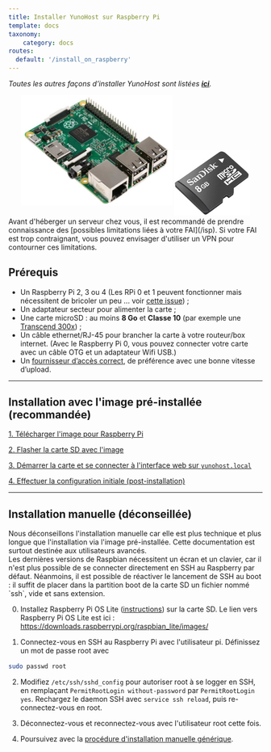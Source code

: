 ```yaml
---
title: Installer YunoHost sur Raspberry Pi
template: docs
taxonomy:
    category: docs
routes:
  default: '/install_on_raspberry'
---
```


*Toutes les autres façons d’installer YunoHost sont listées **[ici](/install)**.*

<center>
<img src="/images/raspberrypi.jpg" width=300 style="padding-bottom:20px">
<img src="/images/micro-sd-card.jpg">
</center>

<div class="alert alert-info" markdown="1">
Avant d'héberger un serveur chez vous, il est recommandé de prendre connaissance des [possibles limitations liées à votre FAI](/isp). Si votre FAI est trop contraignant, vous pouvez envisager d'utiliser un VPN pour contourner ces limitations.
</div>

## Prérequis

- Un Raspberry Pi 2, 3 ou 4 (Les RPi 0 et 1 peuvent fonctionner mais nécessitent de bricoler un peu ... voir [cette issue](https://github.com/YunoHost/issues/issues/1423)) ;
- Un adaptateur secteur pour alimenter la carte ;
- Une carte microSD : au moins **8 Go** et **Classe 10** (par exemple une [Transcend 300x](http://www.amazon.fr/Transcend-microSDHC-adaptateur-TS32GUSDU1E-Emballage/dp/B00CES44EO)) ;
- Un câble ethernet/RJ-45 pour brancher la carte à votre routeur/box internet. (Avec le Raspberry Pi 0, vous pouvez connecter votre carte avec un câble OTG et un adaptateur Wifi USB.)
- Un [fournisseur d’accès correct](/isp), de préférence avec une bonne vitesse d’upload.

---

## Installation avec l'image pré-installée (recommandée)

<a class="btn btn-lg btn-default" href="/images">1. Télécharger l'image pour Raspberry Pi</a>

<a class="btn btn-lg btn-default" href="/burn_or_copy_iso">2. Flasher la carte SD avec l'image</a>

<a class="btn btn-lg btn-default" href="/plug_and_boot">3. Démarrer la carte et se connecter à l'interface web sur `yunohost.local`</a>

<a class="btn btn-lg btn-default" href="/postinstall">4. Effectuer la configuration initiale (post-installation)</a>

---

## Installation manuelle (déconseillée)

<div class="alert alert-warning" markdown="1">
Nous déconseillons l'installation manuelle car elle est plus technique et plus longue que l'installation via l'image pré-installée. Cette documentation est surtout destinée aux utilisateurs avancés.
</div>

<div class="alert alert-warning" markdown="1">
Les dernières versions de Raspbian nécessitent un écran et un clavier, car il n'est plus possible de se connecter directement en SSH au Raspberry par défaut. Néanmoins, il est possible de réactiver le lancement de SSH au boot : il suffit de placer dans la partition boot de la carte SD un fichier nommé `ssh`, vide et sans extension.
</div>

0. Installez Raspberry Pi OS Lite ([instructions](https://www.raspberrypi.org/downloads/raspberry-pi-os/)) sur la carte SD. 
Le lien vers Raspberry Pi OS Lite est ici : https://downloads.raspberrypi.org/raspbian_lite/images/

1. Connectez-vous en SSH au Raspberry Pi avec l'utilisateur pi. Définissez un mot de passe root avec 
```bash
sudo passwd root
```

2. Modifiez `/etc/ssh/sshd_config` pour autoriser root à se logger en SSH, en remplaçant `PermitRootLogin without-password` par `PermitRootLogin yes`. Rechargez le daemon SSH avec `service ssh reload`, puis re-connectez-vous en root.

3. Déconnectez-vous et reconnectez-vous avec l'utilisateur root cette fois.

4. Poursuivez avec la <a href="/install_manually">procédure d'installation manuelle générique</a>.


